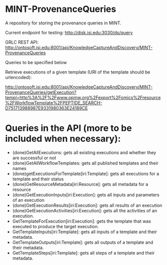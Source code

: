 # MINT-ProvenanceQueries
A repository for storing the provenance queries in MINT.

Current endpoint for testing: http://disk.isi.edu:3030/ds/query

GRLC REST API: http://ontosoft.isi.edu:8001/api/KnowledgeCaptureAndDiscovery/MINT-ProvenanceQueries

Queries to be specified below

Retrieve executions of a given template (URI of the template should be urlencoded): 

http://ontosoft.isi.edu:8001/api/KnowledgeCaptureAndDiscovery/MINT-ProvenanceQueries/getExecution?templ=http%3A%2F%2Fwww.opmw.org%2Fexport%2Fomics%2Fresource%2FWorkflowTemplate%2FPEPTIDE_SEARCH-D751713988987E9331980363E24189CE

# Queries in the API (more to be included when necessary):

* (done)GetAllExecutions: gets all existing executions and whether they are successful or not
* (done)GetAllWorkflowTemplates: gets all published templates and their names
* (done)getExecutionsForTemplate[iri:Template]: gets all executions for a template and their status
* (done)GetResourceMetadata[iri:Resource]: gets all metadata for a resource
* (done)GetExecutionInputs[iri:Execution]: gets all inputs and parameters of an execution 
* (done)GetExecutionResults[iri:Execution]: gets all results of an execution
* (done)GetExecutionActivities[iri:Execution]: gets all the activities of an execution.
* GetTemplateForExecution[iri:Execution]: gets the template that was executed to produce the target execution.
* GetTemplateInputs[iri:Template]: gets all inputs of a template and their metadata.
* GetTemplateOutputs[iri:Template]: gets all outputs of a template and their metadata.
* GetTemplateSteps[iri:Template]: gets all steps of a template and their metadata.

